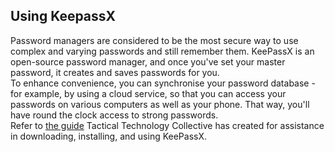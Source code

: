 ## Using KeepassX
Password managers are considered to be the most secure way to use complex and varying passwords and still remember them. KeePassX is an open-source password manager, and once you've set your master password, it creates and saves passwords for you.
<br>
To enhance convenience, you can synchronise your password database - for example, by using a cloud service, so that you can access your passwords on various computers as well as your phone. That way, you'll have round the clock access to strong passwords.
<br>
Refer to [the guide](https://securityinabox.org/en/guide/keepassx/os-x) Tactical Technology Collective has created for assistance in downloading, installing, and using KeePassX.
